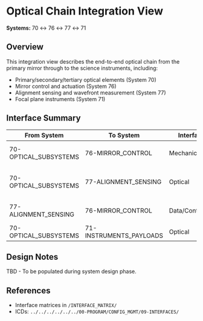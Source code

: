 # Optical Chain Integration View

**Systems:** 70 ↔ 76 ↔ 77 ↔ 71

## Overview

This integration view describes the end-to-end optical chain from the primary mirror through to the science instruments, including:
- Primary/secondary/tertiary optical elements (System 70)
- Mirror control and actuation (System 76)
- Alignment sensing and wavefront measurement (System 77)
- Focal plane instruments (System 71)

## Interface Summary

| From System | To System | Interface Type | Description |
|-------------|-----------|----------------|-------------|
| 70-OPTICAL_SUBSYSTEMS | 76-MIRROR_CONTROL | Mechanical/Electrical | Mirror positioning actuators |
| 70-OPTICAL_SUBSYSTEMS | 77-ALIGNMENT_SENSING | Optical | Wavefront sensing optical paths |
| 77-ALIGNMENT_SENSING | 76-MIRROR_CONTROL | Data/Control | Alignment feedback loop |
| 70-OPTICAL_SUBSYSTEMS | 71-INSTRUMENTS_PAYLOADS | Optical | Focal plane illumination |

## Design Notes

TBD - To be populated during system design phase.

## References

- Interface matrices in `/INTERFACE_MATRIX/`
- ICDs: `../../../../../../00-PROGRAM/CONFIG_MGMT/09-INTERFACES/`
